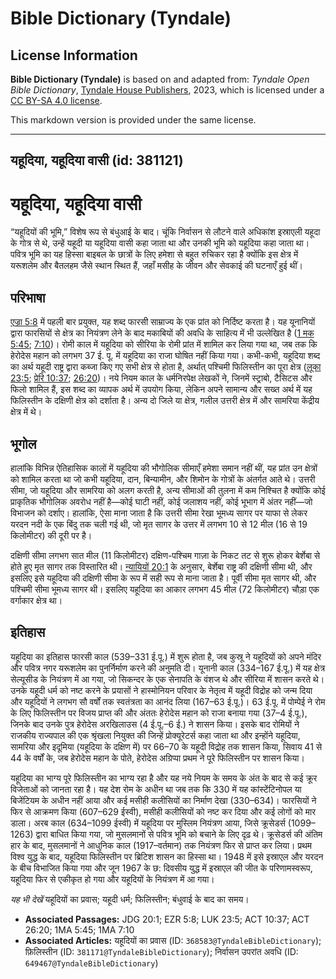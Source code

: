 # Bible Dictionary (Tyndale)

## License Information

**Bible Dictionary (Tyndale)** is based on and adapted from: _Tyndale Open Bible Dictionary_, [Tyndale House Publishers](https://tyndaleopenresources.com/), 2023, which is licensed under a [CC BY-SA 4.0 license](https://creativecommons.org/licenses/by-sa/4.0/legalcode.en).

This markdown version is provided under the same license.



--------------------------------

## यहूदिया, यहूदिया वासी (id: 381121)

यहूदिया, यहूदिया वासी
=====================

“यहूदियों की भूमि,” विशेष रूप से बंधुआई के बाद। चूंकि निर्वासन से लौटने वाले अधिकांश इस्राएली यहूदा के गोत्र से थे, उन्हें यहूदी या यहूदिया वासी कहा जाता था और उनकी भूमि को यहूदिया कहा जाता था। पवित्र भूमि का यह हिस्सा बाइबल के छात्रों के लिए हमेशा से बहुत रुचिकर रहा है क्योंकि इस क्षेत्र में यरूशलेम और बैतलहम जैसे स्थान स्थित हैं, जहाँ मसीह के जीवन और सेवकाई की घटनाएँ हुई थीं।

परिभाषा
-------

[एज्रा 5:8](https://ref.ly/Ezra5:8) में पहली बार प्रयुक्त, यह शब्द फारसी साम्राज्य के एक प्रांत को निर्दिष्ट करता है। यह यूनानियों द्वारा फारसियों से क्षेत्र का नियंत्रण लेने के बाद मकाबियों की अवधि के साहित्य में भी उल्लेखित है ([1 मक 5:45](https://ref.ly/1Macc5:45); [7:10](https://ref.ly/1Macc7:10))। रोमी काल में यहूदिया को सीरिया के रोमी प्रांत में शामिल कर लिया गया था, जब तक कि हेरोदेस महान को लगभग 37 ई. पू. में यहूदिया का राजा घोषित नहीं किया गया। कभी\-कभी, यहूदिया शब्द का अर्थ यहूदी राष्ट्र द्वारा कब्जा किए गए सभी क्षेत्र से होता है, अर्थात् पश्चिमी फिलिस्तीन का पूरा क्षेत्र ([लूका 23:5](https://ref.ly/Luke23:5); [प्रेरि 10:37](https://ref.ly/Acts10:37); [26:20](https://ref.ly/Acts26:20))। नये नियम काल के धर्मनिरपेक्ष लेखकों ने, जिनमें स्ट्राबो, टैसिटस और फिलो शामिल हैं, इस शब्द का व्यापक अर्थ में उपयोग किया, लेकिन अपने सामान्य और सख्त अर्थ में यह फिलिस्तीन के दक्षिणी क्षेत्र को दर्शाता है। अन्य दो जिले या क्षेत्र, गलील उत्तरी क्षेत्र में और सामरिया केंद्रीय क्षेत्र में थे।

भूगोल
-----

हालांकि विभिन्न ऐतिहासिक कालों में यहूदिया की भौगोलिक सीमाएँ हमेशा समान नहीं थीं, यह प्रांत उन क्षेत्रों को शामिल करता था जो कभी यहूदिया, दान, बिन्यामीन, और शिमोन के गोत्रों के अंतर्गत आते थे। उत्तरी सीमा, जो यहूदिया और सामरिया को अलग करती है, अन्य सीमाओं की तुलना में कम निश्चित है क्योंकि कोई प्राकृतिक भौगोलिक अवरोध नहीं है—कोई घाटी नहीं, कोई जलाशय नहीं, कोई भूभाग में अंतर नहीं—जो विभाजन को दर्शाए। हालांकि, ऐसा माना जाता है कि उत्तरी सीमा रेखा भूमध्य सागर पर याफा से लेकर यरदन नदी के एक बिंदु तक चली गई थी, जो मृत सागर के उत्तर में लगभग 10 से 12 मील (16 से 19 किलोमीटर) की दूरी पर है।

दक्षिणी सीमा लगभग सात मील (11 किलोमीटर) दक्षिण\-पश्चिम गाज़ा के निकट तट से शुरू होकर बेर्शेबा से होते हुए मृत सागर तक विस्तारित थी। [न्यायियों 20:1](https://ref.ly/Judg20:1) के अनुसार, बेर्शेबा राष्ट्र की दक्षिणी सीमा थी, और इसलिए इसे यहूदिया की दक्षिणी सीमा के रूप में सही रूप से माना जाता है। पूर्वी सीमा मृत सागर थी, और पश्चिमी सीमा भूमध्य सागर थी। इसलिए यहूदिया का आकार लगभग 45 मील (72 किलोमीटर) चौड़ा एक वर्गाकार क्षेत्र था।

इतिहास
------

यहूदिया का इतिहास फारसी काल (539–331 ई.पू.) में शुरू होता है, जब कुस्रू ने यहूदियों को अपने मंदिर और पवित्र नगर यरूशलेम का पुनर्निर्माण करने की अनुमति दी। यूनानी काल (334–167 ई.पू.) में यह क्षेत्र सेल्यूसीड के नियंत्रण में आ गया, जो सिकन्दर के एक सेनापति के वंशज थे और सीरिया में शासन करते थे। उनके यहूदी धर्म को नष्ट करने के प्रयासों ने हास्मोनियन परिवार के नेतृत्व में यहूदी विद्रोह को जन्म दिया और यहूदियों ने लगभग सौ वर्षों तक स्वतंत्रता का आनंद लिया (167–63 ई.पू.)। 63 ई.पू. में पोम्पेई ने रोम के लिए फिलिस्तीन पर विजय प्राप्त की और अंततः हेरोदेस महान को राजा बनाया गया (37–4 ई.पू.), जिनके बाद उनके पुत्र हेरोदेस अरखिलाउस (4 ई.पू.–6 ई.) ने शासन किया। इसके बाद रोमियों ने राजकीय राज्यपाल की एक श्रृंखला नियुक्त की जिन्हें प्रोक्यूरेटर्स कहा जाता था और इन्होंने यहूदिया, सामरिया और इदूमिया (यहूदिया के दक्षिण में) पर 66–70 के यहूदी विद्रोह तक शासन किया, सिवाय 41 से 44 के वर्षों के, जब हेरोदेस महान के पोते, हेरोदेस अग्रिप्पा प्रथम ने पूरे फिलिस्तीन पर शासन किया।

यहूदिया का भाग्य पूरे फिलिस्तीन का भाग्य रहा है और यह नये नियम के समय के अंत के बाद से कई क्रूर विजेताओं को जानता रहा है। यह देश रोम के अधीन था जब तक कि 330 में यह कांस्टेंटिनोपल या बिजेंटियम के अधीन नहीं आया और कई मसीही कलीसियों का निर्माण देखा (330–634\)। फारसियों ने फिर से आक्रमण किया (607–629 ईस्वी), मसीही कलीसियों को नष्ट कर दिया और कई लोगों को मार डाला। अरब काल (634–1099 ईस्वी) में यहूदिया पर मुस्लिम नियंत्रण आया, जिसे क्रूसेडर्स (1099–1263\) द्वारा बाधित किया गया, जो मुसलमानों से पवित्र भूमि को बचाने के लिए दृढ़ थे। क्रूसेडर्स की अंतिम हार के बाद, मुसलमानों ने आधुनिक काल (1917–वर्तमान) तक नियंत्रण फिर से प्राप्त कर लिया। प्रथम विश्व युद्ध के बाद, यहूदिया फिलिस्तीन पर ब्रिटिश शासन का हिस्सा था। 1948 में इसे इस्राएल और यरदन के बीच विभाजित किया गया और जून 1967 के छ: दिवसीय युद्ध में इस्राएल की जीत के परिणामस्वरूप, यहूदिया फिर से एकीकृत हो गया और यहूदियों के नियंत्रण में आ गया।

*यह भी देखें* यहूदियों का प्रवास; यहूदी धर्म; फिलिस्तीन; बंधुवाई के बाद का समय।

* **Associated Passages:** JDG 20:1; EZR 5:8; LUK 23:5; ACT 10:37; ACT 26:20; 1MA 5:45; 1MA 7:10
* **Associated Articles:** यहूदियों का प्रवास (ID: `368583@TyndaleBibleDictionary`); फ़िलिस्तीन (ID: `381171@TyndaleBibleDictionary`); निर्वासन उपरांत अवधि (ID: `649467@TyndaleBibleDictionary`)

